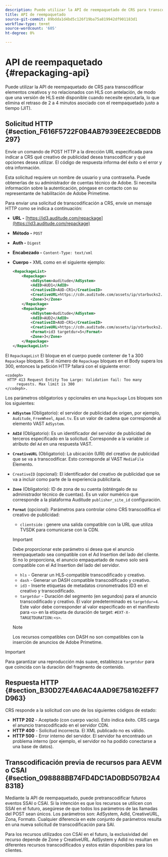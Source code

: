 ```yaml
---
description: Puede utilizar la API de reempaquetado de CRS para transcodificar elementos creativos y no relacionados con HLS con antelación, de modo que una versión de HLS esté disponible cuando necesite ejecutarla, lo que elimina el retraso de 2 a 4 minutos asociado con el reempaquetado justo a tiempo (JIT).
title: API de reempaquetado
source-git-commit: 89bdda1d4bd5c126f19ba75a819942df901183d1
workflow-type: tm+mt
source-wordcount: '605'
ht-degree: 0%

---
```



# API de reempaquetado {#repackaging-api}

Puede utilizar la API de reempaquetado de CRS para transcodificar elementos creativos y no relacionados con HLS con antelación, de modo que una versión de HLS esté disponible cuando necesite ejecutarla, lo que elimina el retraso de 2 a 4 minutos asociado con el reempaquetado justo a tiempo (JIT).

## Solicitud HTTP {#section_F616F5722F0B4AB7939EE2ECBEDDB297}

Envíe un comando de POST HTTP a la dirección URL especificada para indicar a CRS qué creativo de publicidad desea transcodificar y qué opciones desea utilizar. El código de respuesta informa del éxito o el error y otra información.

Esta solicitud requiere un nombre de usuario y una contraseña. Puede obtenerlas de su administrador de cuentas técnico de Adobe. Si necesita información sobre la autenticación, póngase en contacto con su representante de habilitación de Adobe Primetime.

Para enviar una solicitud de transcodificación a CRS, envíe un mensaje HTTP como se indica a continuación:

* **URL -** [https://id3.auditude.com/repackage](https://id3.auditude.com/repackage)

* **Método -** `POST`

* **Auth -** `Digest`

* **Encabezado -** `Content-Type: text/xml`

* **Cuerpo -** XML como en el siguiente ejemplo:

   ```xml
   <RepackageList>
       <Repackage>
           <AdSystem>Auditude</AdSystem>
           <AdID>AUD1</AdID>
           <CreativeID>AUD-CR1</CreativeID>
           <CreativeURL>https://cdn.auditude.com/assets/ip/starbucks2.mp4</CreativeURL>
           <Zone>3</Zone>
       </Repackage>
       <Repackage>
           <AdSystem>Auditude</AdSystem>
           <AdID>AUD2</AdID>
           <CreativeID>AUD-CR1</CreativeID>
           <CreativeURL>https://cdn.auditude.com/assets/ip/starbucks2.mp4</CreativeURL>
           <Format>id3 targetdur=5</Format>
           <Zone>3</Zone>
       </Repackage>
   </RepackageList>
   ```

El `RepackageList` El bloque en el cuerpo puede contener de 1 a 300 `Repackage` bloques. Si el número de `Repackage` bloques en el Body supera los 300, entonces la petición HTTP fallará con el siguiente error:

```
<codeph>
 HTTP 413 Request Entity Too Large: Validation fail: Too many
     requests. Max limit is 300
</codeph>.
```


Los parámetros obligatorios y opcionales en una `Repackage` Los bloques son los siguientes:

* **`AdSystem`** (Obligatorio): el servidor de publicidad de origen, por ejemplo, `Auditude`, `FreeWheel`, `Apad.tv`. Es un valor de cadena que corresponde al elemento VAST `AdSystem`.

* **`AdId`** (Obligatorio): Es un identificador del servidor de publicidad de terceros especificado en la solicitud. Corresponde a la variable `id` atributo del `Ad` en una respuesta VAST.

* **`CreativeURL`** (Obligatorio): La ubicación (URI) del creativo de publicidad que se va a transcodificar. Esto corresponde al VAST `MediaFile` Elemento.

* `CreativeID` (opcional): El identificador del creativo de publicidad que se va a incluir como parte de la experiencia publicitaria.
* **`Zone`** (Obligatorio): ID de zona de su cuenta (obténgalo de su administrador técnico de cuentas). Es un valor numérico que corresponde a la plataforma Auditude `publisher_site_id` configuración.

* **`Format`** (opcional): Parámetros para controlar cómo CRS transcodifica el creativo de publicidad:

   * `clientside` : genere una salida compatible con la URL que utiliza TVSDK para comunicarse con la CDN.
   >[!IMPORTANT]
   >
   >Debe proporcionar este parámetro si desea que el anuncio reempaquetado sea compatible con el Ad Insertion del lado del cliente. Si no lo proporciona, el anuncio empaquetado de nuevo solo será compatible con el Ad Insertion del lado del servidor.

   * `hls` - Generar un HLS-compatible transcodificado y creativo.
   * `dash` - Generar un DASH compatible transcodificado y creativo.
   * `id3` - Inserte etiquetas de metadatos cronometrados ID3 en el creativo y transcodificado.
   * `targetdur` - Duración del segmento (en segundos) para el anuncio transcodificado y creativo. El valor predeterminado es `targetdur=4`. Este valor debe corresponder al valor especificado en el manifiesto para `<s>` en la etiqueta de duración de target: `#EXT-X-TARGETDURATION:<s>`.

   >[!NOTE]
   >
   >Los recursos compatibles con DASH no son compatibles con la inserción de anuncios de Adobe Primetime.

>[!IMPORTANT]
>
>Para garantizar una reproducción más suave, establezca `targetdur` para que coincida con la duración del fragmento de contenido.

## Respuesta HTTP {#section_B30D27E4A6AC4AAD9E758162EFF7D963}

CRS responde a la solicitud con uno de los siguientes códigos de estado:

* **HTTP 202** - Aceptado (con cuerpo vacío). Esto indica éxito. CRS carga el anuncio transcodificado en el servidor CDN.
* **HTTP 400** - Solicitud incorrecta. El XML publicado no es válido.
* **HTTP 500** - Error interno del servidor. El servidor ha encontrado un problema interno (por ejemplo, el servidor no ha podido conectarse a una base de datos).

## Transcodificación previa de recursos para AEVM o CSAI {#section_098888BB74FD4DC1AD0BD507B2A48318}

Mediante la API de reempaquetado, puede pretranscodificar futuros eventos SSAI o CSAI. Si la intención es que los recursos se utilicen con SSAI en el futuro, asegúrese de que todos los parámetros de las llamadas del POST sean únicos. Los parámetros son: AdSystem, AdId, CreativeURL, Zona, Formato. Cualquier diferencia en este conjunto de parámetros resulta en una nueva solicitud de transcodificación para SAI.

Para los recursos utilizados con CSAI en el futuro, la exclusividad del recurso depende de Zone y CreativeURL. AdSystem y AdId no resultan en diferentes recursos transcodificados y estos están disponibles para los clientes.
